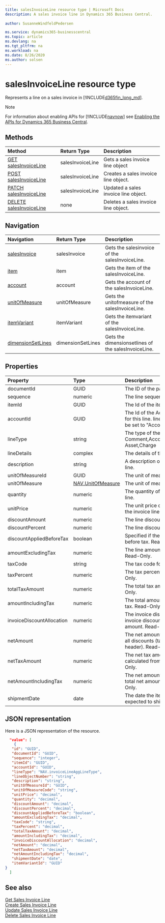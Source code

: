 ```yaml
---
title: salesInvoiceLine resource type | Microsoft Docs
description: A sales invoice line in Dynamics 365 Business Central.
 
author: SusanneWindfeldPedersen

ms.service: dynamics365-businesscentral
ms.topic: article
ms.devlang: na
ms.tgt_pltfrm: na
ms.workload: na
ms.date: 8/26/2020
ms.author: solsen
---
```


# salesInvoiceLine resource type
Represents a line on a sales invoice in [!INCLUDE[d365fin_long_md](../../includes/d365fin_long_md.md)].

> [!NOTE]  
> For information about enabling APIs for [!INCLUDE[navnow](../../includes/navnow_md.md)] see [Enabling the APIs for Dynamics 365 Business Central](../enabling-apis-for-dynamics-nav.md).

## Methods

| Method                                                                | Return Type      | Description                    |
|:----------------------------------------------------------------------|:-----------------|:-------------------------------|
|[GET salesInvoiceLine](../api/dynamics_salesinvoiceline_get.md)      |salesInvoiceLine|Gets a sales invoice line object   |
|[POST salesInvoiceLine](../api/dynamics_create_salesinvoiceline.md)  |salesInvoiceLine|Creates a sales invoice line object.|
|[PATCH salesInvoiceLine](../api/dynamics_salesinvoiceline_update.md) |salesInvoiceLine|Updated a sales invoice line object.|
|[DELETE salesInvoiceLine](../api/dynamics_salesinvoiceline_delete.md)|none              |Deletes a sales invoice line object.|


## Navigation

| Navigation |Return Type| Description |
|:----------|:----------|:-----------------|
|[salesInvoice](../resources/dynamics_salesinvoice.md)|salesInvoice   |Gets the salesinvoice of the salesInvoiceLine.|
|[item](../resources/dynamics_item.md)|item   |Gets the item of the salesInvoiceLine.|
|[account](../resources/dynamics_account.md)|account   |Gets the account of the salesInvoiceLine.|
|[unitOfMeasure](../resources/dynamics_unitofmeasure.md)|unitOfMeasure   |Gets the unitofmeasure of the salesInvoiceLine.|
|[itemVariant](../resources/dynamics_itemvariant.md)|itemVariant   |Gets the itemvariant of the salesInvoiceLine.|
|[dimensionSetLines](../resources/dynamics_dimensionsetlines.md)|dimensionSetLines   |Gets the dimensionsetlines of the salesInvoiceLine.|

## Properties

| Property                | Type    | Description                                               |
|:------------------------|:------|:----------------------------------------------------------|
|documentId               |GUID   |The ID of the parent invoice.                              |
|sequence                 |numeric|The line sequence number.                                  |
|itemId                   |GUID   |The Id of the item in the invoice line.                    |
|accountId                |GUID   |The Id of the Account that will be used for this line. lineType will automatically be set to "Account" if this is set.|
|lineType                 |string |The type of the line. Can be Comment,Account,Item,Resource,Fixed Asset,Charge|
|lineDetails              |complex|The details of the line.                                   |
|description              |string |A description of the item in the invoice line.             |
|unitOfMeasureId          |GUID   |The unit of measure for the invoice line.                  |
|unitOfMeasure            |[NAV.UnitOfMeasure](../resources/dynamics_complextypes.md)|The unit of measure complex type.|
|quantity                 |numeric|The quantity of the item in the invoice line.              |
|unitPrice                |numeric|The unit price of each individual item in the invoice line.|
|discountAmount           |numeric|The line discount amount.                                  |
|discountPercent          |numeric|The line discount percent.                                 |
|discountAppliedBeforeTax |boolean|Specified if the discount is applied before tax. Read-Only.|
|amountExcludingTax       |numeric|The line amount excluding the tax. Read-Only.              |
|taxCode                  |string |The tax code for the line.                                 |
|taxPercent               |numeric|The tax percent for the line. Read-Only.                   |
|totalTaxAmount           |numeric|The total tax amount for the line. Read-Only.              |
|amountIncludingTax       |numeric|The total amount for the line including tax. Read-Only.    |
|invoiceDiscountAllocation|numeric|The invoice discount allocation is the invoice discount distributed on the total amount. Read-Only.|
|netAmount                |numeric|The net amount is the amount including all discounts (taken from invoice header). Read-Only.|
|netTaxAmount             |numeric|The net tax amount is the tax amount calculated from net amount. Read-Only.|
|netAmountIncludingTax    |numeric|The net amount including tax is the total net amount including tax. Read-Only.|
|shipmentDate             |date   |The date the item in the line is expected to ship.         |

## JSON representation

Here is a JSON representation of the resource.


```json
  "value": [
    {
   "id": "GUID",
   "documentId": "GUID",
   "sequence": "integer",
   "itemId": "GUID",
   "accountId": "GUID",
   "lineType": "NAV.invoiceLineAggLineType",
   "lineObjectNumber": "string",
   "description": "string",
   "unitOfMeasureId": "GUID",
   "unitOfMeasureCode": "string",
   "unitPrice": "decimal",
   "quantity": "decimal",
   "discountAmount": "decimal",
   "discountPercent": "decimal",
   "discountAppliedBeforeTax": "boolean",
   "amountExcludingTax": "decimal",
   "taxCode": "string",
   "taxPercent": "decimal",
   "totalTaxAmount": "decimal",
   "amountIncludingTax": "decimal",
   "invoiceDiscountAllocation": "decimal",
   "netAmount": "decimal",
   "netTaxAmount": "decimal",
   "netAmountIncludingTax": "decimal",
   "shipmentDate": "date",
   "itemVariantId": "GUID"
}
  ]
```

## See also

[Get Sales Invoice Line](../api/dynamics_salesinvoiceline_get.md)  
[Create Sales Invoice Line](../api/dynamics_create_salesinvoiceline.md)  
[Update Sales Invoice Line](../api/dynamics_salesinvoiceline_update.md)  
[Delete Sales Invoice Line](../api/dynamics_salesinvoiceline_delete.md)  